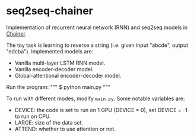 # seq2seq-chainer

Implementation of recurrent neural network (RNN) and seq2seq models in [Chainer](http://docs.chainer.org/en/stable/install.html). 

The toy task is learning to reverse a string (i.e. given input "abcde", output "edcba"). Implemented models are:
+ Vanilla multi-layer LSTM RNN model. 
+ Vanilla encoder-decoder model. 
+ Global-attentional encoder-decoder model. 

Run the program:
"""
$ python main.py
"""

To run with different modes, modify `main.py`. Some notable variables are:
+ DEVICE: the code is set to run on 1 GPU (DEVICE = 0), set DEVICE = -1 to run on CPU. 
+ LARGE: size of the data set. 
+ ATTEND: whether to use attention or not. 
